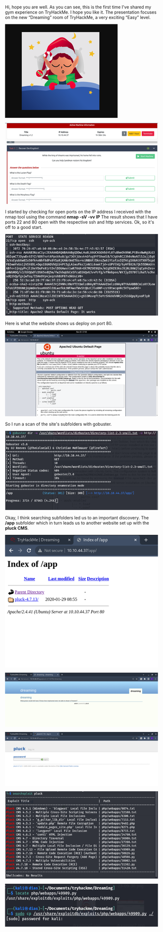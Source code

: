 Hi, hope you are well. As you can see, this is the first time I've shared my gym experience on TryHackMe. I hope you like it. The presentation focuses on the new “Dreaming” room of TryHackMe, a very exciting “Easy” level.

![Alt text](img/dreaming1.png)

![Alt text](img/dreaming2.png)

I started by checking for open ports on the IP address I received with the nmap tool using the command **nmap -sV -vv IP** 
The result shows that I have ports 22 and 80 open with the respective ssh and http services. Ok, so it's off to a good start.

![Alt text](img/dreaming3.png)

Here is what the website shows us deploy on port 80.

![Alt text](img/dreaming4.png)

So I run a scan of the site's subfolders with gobuster.

![Alt text](img/dreaming5.png)

Okay, I think searching subfolders led us to an important discovery. The **/app** subfolder which in turn leads us to another website set up with the **pluck CMS**.

![Alt text](img/dreaming6.png)

![Alt text](img/dreaming7.png)

![Alt text](img/dreaming8.png)

![Alt text](img/dreaming9.png)

![Alt text](img/dreaming10.png)
